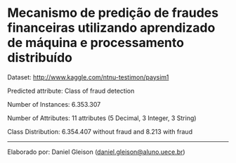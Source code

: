 # Mecanismo de predição de fraudes financeiras utilizando aprendizado de máquina e processamento distribuído

Dataset:
http://www.kaggle.com/ntnu-testimon/paysim1

Predicted attribute:
Class of fraud detection

Number of Instances:
6.353.307

Number of Attributes:
11 attributes (5 Decimal, 3 Integer, 3 String)

Class Distribution:
6.354.407 without fraud and 8.213 with fraud

---
Elaborado por: Daniel Gleison (daniel.gleison@aluno.uece.br)
